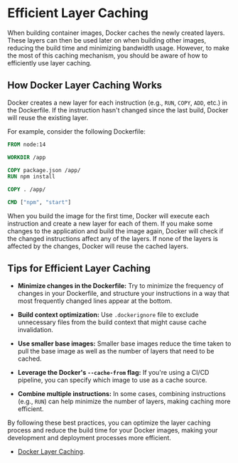 # Efficient Layer Caching

When building container images, Docker caches the newly created layers. These layers can then be used later on when building other images, reducing the build time and minimizing bandwidth usage. However, to make the most of this caching mechanism, you should be aware of how to efficiently use layer caching.

## How Docker Layer Caching Works

Docker creates a new layer for each instruction (e.g., `RUN`, `COPY`, `ADD`, etc.) in the Dockerfile. If the instruction hasn't changed since the last build, Docker will reuse the existing layer.

For example, consider the following Dockerfile:

```Dockerfile
FROM node:14

WORKDIR /app

COPY package.json /app/
RUN npm install

COPY . /app/

CMD ["npm", "start"]
```

When you build the image for the first time, Docker will execute each instruction and create a new layer for each of them. If you make some changes to the application and build the image again, Docker will check if the changed instructions affect any of the layers. If none of the layers is affected by the changes, Docker will reuse the cached layers.

## Tips for Efficient Layer Caching

- **Minimize changes in the Dockerfile:** Try to minimize the frequency of changes in your Dockerfile, and structure your instructions in a way that most frequently changed lines appear at the bottom.

- **Build context optimization:** Use `.dockerignore` file to exclude unnecessary files from the build context that might cause cache invalidation. 

- **Use smaller base images:** Smaller base images reduce the time taken to pull the base image as well as the number of layers that need to be cached. 

- **Leverage the Docker's `--cache-from` flag:** If you're using a CI/CD pipeline, you can specify which image to use as a cache source.

- **Combine multiple instructions:** In some cases, combining instructions (e.g., `RUN`) can help minimize the number of layers, making caching more efficient.

By following these best practices, you can optimize the layer caching process and reduce the build time for your Docker images, making your development and deployment processes more efficient.

- [Docker Layer Caching](https://docs.docker.com/build/cache/).